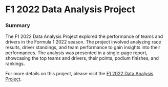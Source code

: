 # F1 2022 Data Analysis Project

### Summary

The F1 2022 Data Analysis Project explored the performance of teams and drivers in the Formula 1 2022 season. The project involved analyzing race results, driver standings, and team performance to gain insights into their performances. The analysis was presented in a single-page report, showcasing the top teams and drivers, their points, podium finishes, and rankings.

For more details on this project, please visit the [F1 2022 Data Analysis Project](https://github.com/kameshrsk/Data-Analysis/tree/main/F1-Data-Analysis).
